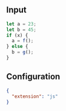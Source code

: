 
## Input
```javascript input
let a = 23;
let b = 45;
if (x) {
  a = f();
} else {
  b = g();
}
```

## Configuration
```json configuration
{
  "extension": "js"
}
```
